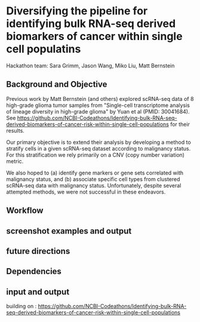 # Diversifying the pipeline for identifying bulk RNA-seq derived biomarkers of cancer within single cell populatins

Hackathon team: Sara Grimm, Jason Wang, Miko Liu, Matt Bernstein

## Background and Objective
Previous work by Matt Bernstein (and others) explored scRNA-seq data of 8 high-grade glioma tumor samples from "Single-cell transcriptome analysis of lineage diversity in high-grade glioma" by Yuan et al (PMID: 30041684). See https://github.com/NCBI-Codeathons/Identifying-bulk-RNA-seq-derived-biomarkers-of-cancer-risk-within-single-cell-populations for their results.  

Our primary objective is to extend their analysis by developing a method to stratify cells in a given scRNA-seq dataset according to malignancy status. For this stratification we rely primarily on a CNV (copy number variation) metric.  

We also hoped to (a) identify gene markers or gene sets correlated with malignancy status, and (b) associate specific cell types from clustered scRNA-seq data with malignancy status.  Unfortunately, despite several attempted methods, we were not successful in these endeavors.


## Workflow

## screenshot examples and output

## future directions

## Dependencies

## input and output





building on : https://github.com/NCBI-Codeathons/Identifying-bulk-RNA-seq-derived-biomarkers-of-cancer-risk-within-single-cell-populations
